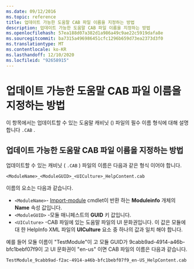 ```yaml
---
ms.date: 09/12/2016
ms.topic: reference
title: 업데이트 가능한 도움말 CAB 파일 이름을 지정하는 방법
description: 업데이트 가능한 도움말 CAB 파일 이름을 지정하는 방법
ms.openlocfilehash: 57ea188d07a382d1a986a49c9ae22c5919dafa8e
ms.sourcegitcommit: ba7315a496986451cfc1296b659d73ea2373d3f0
ms.translationtype: MT
ms.contentlocale: ko-KR
ms.lasthandoff: 12/10/2020
ms.locfileid: "92658915"
---
```

# <a name="how-to-name-an-updatable-help-cab-file"></a>업데이트 가능한 도움말 CAB 파일 이름을 지정하는 방법

이 항목에서는 업데이트할 수 있는 도움말 캐비닛 () 파일의 필수 이름 형식에 대해 설명 합니다 `.CAB` .

## <a name="how-to-name-an-updatable-help-cab-file"></a>업데이트 가능한 도움말 CAB 파일 이름을 지정하는 방법

업데이트할 수 있는 캐비닛 ( `.CAB` ) 파일의 이름은 다음과 같은 형식 이어야 합니다.

`<ModuleName>_<ModuleGUID>_<UICulture>_HelpContent.cab`

이름의 요소는 다음과 같습니다.

- `<ModuleName>`- [Import-module](/powershell/module/Microsoft.PowerShell.Core/Get-Module) cmdlet이 반환 하는 **Moduleinfo** 개체의 **Name** 속성 값입니다.
- `<ModuleGUID>` -모듈 매니페스트의 **GUID** 키 값입니다.
- `<UICulture>` -CAB 파일에 있는 도움말 파일의 UI 문화권입니다. 이 값은 모듈에 대 한 HelpInfo XML 파일의 **UICulture** 요소 중 하나의 값과 일치 해야 합니다.

예를 들어 모듈 이름이 "TestModule"이 고 모듈 GUID가 9cabb9ad-4914-a46b-bfc1bebf07f9이 고 UI 문화권이 "en-us" 이면 CAB 파일의 이름은 다음과 같습니다.

`TestModule_9cabb9ad-f2ac-4914-a46b-bfc1bebf07f9_en-US_HelpContent.cab`
